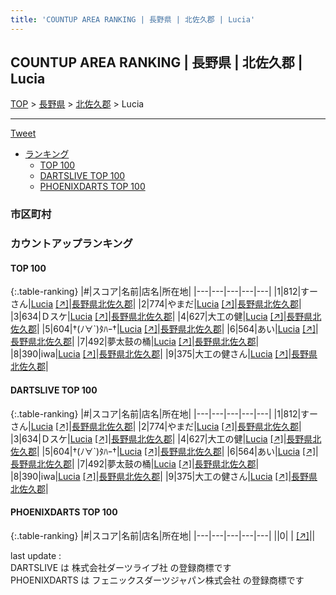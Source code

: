 ```yaml
---
title: 'COUNTUP AREA RANKING | 長野県 | 北佐久郡 | Lucia'
---
```

## COUNTUP AREA RANKING | 長野県 | 北佐久郡 | Lucia

[TOP](/darts/rank/) > [長野県](/darts/rank/長野県/) > [北佐久郡](/darts/rank/長野県/北佐久郡/) > Lucia

___

<a href="https://twitter.com/share?ref_src=twsrc%5Etfw" data-text="COUNTUP AREA RANKING | 長野県北佐久郡Lucia" class="twitter-share-button" data-hashtags="DARTSLIVE,PHOENIXDARTS,darts,ダーツ" data-show-count="false">Tweet</a>

* [ランキング](#カウントアップランキング)
    * [TOP 100](#top-100)
    * [DARTSLIVE TOP 100](#dartslive-top-100)
    * [PHOENIXDARTS TOP 100](#phoenixdarts-top-100)

### 市区町村

<ul>

</ul>

### カウントアップランキング

#### TOP 100



{:.table-ranking}
|#|スコア|名前|店名|所在地|
|---|---|---|---|---|
|1|812|<span class="rank-name-dl">すーさん</span>|<a href="/darts/rank/shops/04a267c2d6b799340d9b047a20a7ba1e.html">Lucia</a> <a href="https://search.dartslive.com/jp/shop/04a267c2d6b799340d9b047a20a7ba1e">[↗]</a>|<a href="/darts/rank/長野県/北佐久郡">長野県北佐久郡</a>|
|2|774|<span class="rank-name-dl">やまだ</span>|<a href="/darts/rank/shops/04a267c2d6b799340d9b047a20a7ba1e.html">Lucia</a> <a href="https://search.dartslive.com/jp/shop/04a267c2d6b799340d9b047a20a7ba1e">[↗]</a>|<a href="/darts/rank/長野県/北佐久郡">長野県北佐久郡</a>|
|3|634|<span class="rank-name-dl">Ｄスケ</span>|<a href="/darts/rank/shops/04a267c2d6b799340d9b047a20a7ba1e.html">Lucia</a> <a href="https://search.dartslive.com/jp/shop/04a267c2d6b799340d9b047a20a7ba1e">[↗]</a>|<a href="/darts/rank/長野県/北佐久郡">長野県北佐久郡</a>|
|4|627|<span class="rank-name-dl">大工の健</span>|<a href="/darts/rank/shops/04a267c2d6b799340d9b047a20a7ba1e.html">Lucia</a> <a href="https://search.dartslive.com/jp/shop/04a267c2d6b799340d9b047a20a7ba1e">[↗]</a>|<a href="/darts/rank/長野県/北佐久郡">長野県北佐久郡</a>|
|5|604|<span class="rank-name-dl">†(ﾉ∀`)ﾀﾊｰ†</span>|<a href="/darts/rank/shops/04a267c2d6b799340d9b047a20a7ba1e.html">Lucia</a> <a href="https://search.dartslive.com/jp/shop/04a267c2d6b799340d9b047a20a7ba1e">[↗]</a>|<a href="/darts/rank/長野県/北佐久郡">長野県北佐久郡</a>|
|6|564|<span class="rank-name-dl">あい</span>|<a href="/darts/rank/shops/04a267c2d6b799340d9b047a20a7ba1e.html">Lucia</a> <a href="https://search.dartslive.com/jp/shop/04a267c2d6b799340d9b047a20a7ba1e">[↗]</a>|<a href="/darts/rank/長野県/北佐久郡">長野県北佐久郡</a>|
|7|492|<span class="rank-name-dl">夢太鼓の桶</span>|<a href="/darts/rank/shops/04a267c2d6b799340d9b047a20a7ba1e.html">Lucia</a> <a href="https://search.dartslive.com/jp/shop/04a267c2d6b799340d9b047a20a7ba1e">[↗]</a>|<a href="/darts/rank/長野県/北佐久郡">長野県北佐久郡</a>|
|8|390|<span class="rank-name-dl">iwa</span>|<a href="/darts/rank/shops/04a267c2d6b799340d9b047a20a7ba1e.html">Lucia</a> <a href="https://search.dartslive.com/jp/shop/04a267c2d6b799340d9b047a20a7ba1e">[↗]</a>|<a href="/darts/rank/長野県/北佐久郡">長野県北佐久郡</a>|
|9|375|<span class="rank-name-dl">大工の健さん</span>|<a href="/darts/rank/shops/04a267c2d6b799340d9b047a20a7ba1e.html">Lucia</a> <a href="https://search.dartslive.com/jp/shop/04a267c2d6b799340d9b047a20a7ba1e">[↗]</a>|<a href="/darts/rank/長野県/北佐久郡">長野県北佐久郡</a>|


#### DARTSLIVE TOP 100



{:.table-ranking}
|#|スコア|名前|店名|所在地|
|---|---|---|---|---|
|1|812|<span class="rank-name-dl">すーさん</span>|<a href="/darts/rank/shops/04a267c2d6b799340d9b047a20a7ba1e.html">Lucia</a> <a href="https://search.dartslive.com/jp/shop/04a267c2d6b799340d9b047a20a7ba1e">[↗]</a>|<a href="/darts/rank/長野県/北佐久郡">長野県北佐久郡</a>|
|2|774|<span class="rank-name-dl">やまだ</span>|<a href="/darts/rank/shops/04a267c2d6b799340d9b047a20a7ba1e.html">Lucia</a> <a href="https://search.dartslive.com/jp/shop/04a267c2d6b799340d9b047a20a7ba1e">[↗]</a>|<a href="/darts/rank/長野県/北佐久郡">長野県北佐久郡</a>|
|3|634|<span class="rank-name-dl">Ｄスケ</span>|<a href="/darts/rank/shops/04a267c2d6b799340d9b047a20a7ba1e.html">Lucia</a> <a href="https://search.dartslive.com/jp/shop/04a267c2d6b799340d9b047a20a7ba1e">[↗]</a>|<a href="/darts/rank/長野県/北佐久郡">長野県北佐久郡</a>|
|4|627|<span class="rank-name-dl">大工の健</span>|<a href="/darts/rank/shops/04a267c2d6b799340d9b047a20a7ba1e.html">Lucia</a> <a href="https://search.dartslive.com/jp/shop/04a267c2d6b799340d9b047a20a7ba1e">[↗]</a>|<a href="/darts/rank/長野県/北佐久郡">長野県北佐久郡</a>|
|5|604|<span class="rank-name-dl">†(ﾉ∀`)ﾀﾊｰ†</span>|<a href="/darts/rank/shops/04a267c2d6b799340d9b047a20a7ba1e.html">Lucia</a> <a href="https://search.dartslive.com/jp/shop/04a267c2d6b799340d9b047a20a7ba1e">[↗]</a>|<a href="/darts/rank/長野県/北佐久郡">長野県北佐久郡</a>|
|6|564|<span class="rank-name-dl">あい</span>|<a href="/darts/rank/shops/04a267c2d6b799340d9b047a20a7ba1e.html">Lucia</a> <a href="https://search.dartslive.com/jp/shop/04a267c2d6b799340d9b047a20a7ba1e">[↗]</a>|<a href="/darts/rank/長野県/北佐久郡">長野県北佐久郡</a>|
|7|492|<span class="rank-name-dl">夢太鼓の桶</span>|<a href="/darts/rank/shops/04a267c2d6b799340d9b047a20a7ba1e.html">Lucia</a> <a href="https://search.dartslive.com/jp/shop/04a267c2d6b799340d9b047a20a7ba1e">[↗]</a>|<a href="/darts/rank/長野県/北佐久郡">長野県北佐久郡</a>|
|8|390|<span class="rank-name-dl">iwa</span>|<a href="/darts/rank/shops/04a267c2d6b799340d9b047a20a7ba1e.html">Lucia</a> <a href="https://search.dartslive.com/jp/shop/04a267c2d6b799340d9b047a20a7ba1e">[↗]</a>|<a href="/darts/rank/長野県/北佐久郡">長野県北佐久郡</a>|
|9|375|<span class="rank-name-dl">大工の健さん</span>|<a href="/darts/rank/shops/04a267c2d6b799340d9b047a20a7ba1e.html">Lucia</a> <a href="https://search.dartslive.com/jp/shop/04a267c2d6b799340d9b047a20a7ba1e">[↗]</a>|<a href="/darts/rank/長野県/北佐久郡">長野県北佐久郡</a>|


#### PHOENIXDARTS TOP 100



{:.table-ranking}
|#|スコア|名前|店名|所在地|
|---|---|---|---|---|
||0|<span class="rank-name-dl"> </span>|<a href="/darts/rank/shops/.html"></a> <a href="">[↗]</a>|<a href="/darts/rank//"></a>|


<div class="footer border-top border-gray-light mt-5 pt-3 text-right text-gray">
    last update : <span style="font-weight: italic" id="foot_last_modified"></span><br />
    DARTSLIVE は 株式会社ダーツライブ社 の登録商標です<br />
    PHOENIXDARTS は フェニックスダーツジャパン株式会社 の登録商標です<br />
</div>

<script src="https://cdnjs.cloudflare.com/ajax/libs/jquery.tablesorter/2.31.3/js/jquery.tablesorter.min.js" integrity="sha512-qzgd5cYSZcosqpzpn7zF2ZId8f/8CHmFKZ8j7mU4OUXTNRd5g+ZHBPsgKEwoqxCtdQvExE5LprwwPAgoicguNg==" crossorigin="anonymous" referrerpolicy="no-referrer"></script>
<link rel="stylesheet" href="https://cdnjs.cloudflare.com/ajax/libs/jquery.tablesorter/2.31.3/css/theme.default.min.css" integrity="sha512-wghhOJkjQX0Lh3NSWvNKeZ0ZpNn+SPVXX1Qyc9OCaogADktxrBiBdKGDoqVUOyhStvMBmJQ8ZdMHiR3wuEq8+w==" crossorigin="anonymous" referrerpolicy="no-referrer" />
<script>
$(function() {
    $(".table-ranking").tablesorter({sortList:[[0, 0]]});
    $("#foot_last_modified").text(formatDate(new Date(document.lastModified), 'yyyy-MM-dd HH:mm:ss'));
});
</script>

<script async src="https://platform.twitter.com/widgets.js" charset="utf-8"></script>